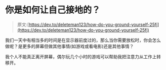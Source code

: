 # 你是如何让自己接地的？

> 原文:[https://dev.to/deleteman123/how-do-you-ground-yourself-25fj](https://dev.to/deleteman123/how-do-you-ground-yourself-25fj)

我们一天中有相当多的时间是在显示器前度过的，那么当你需要放松时，你会怎么做呢？是更多的屏幕但做其他事情(如游戏或看电影)还是其他事情？

我个人不能真正离开屏幕，偶尔玩几个小时的游戏可以帮助我把注意力从工作上转移开。